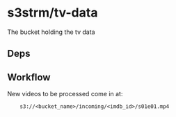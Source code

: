 # s3strm/tv-data

The bucket holding the tv data

## Deps

## Workflow

New videos to be processed come in at:
```
    s3://<bucket_name>/incoming/<imdb_id>/s01e01.mp4
```

